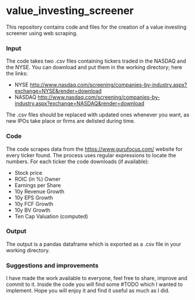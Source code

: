 # value_investing_screener
This repository contains code and files for the creation of a value investing screener using web scraping.

### Input
The code takes two .csv files containing tickers traded in the NASDAQ and the NYSE. You can download and put them in the working directory; here the links:
- NYSE http://www.nasdaq.com/screening/companies-by-industry.aspx?exchange=NYSE&render=download
- NASDAQ http://www.nasdaq.com/screening/companies-by-industry.aspx?exchange=NASDAQ&render=download

The .csv files should be replaced with updated ones whenever you want, as new IPOs take place or firms are delisted during time.

### Code
The code scrapes data from the https://www.gurufocus.com/ website for every ticker found. The process uses regular expressions to locate the numbers.
For each ticker the code downloads (if available):
- Stock price
- ROIC (in %)	Owner 
- Earnings per Share	
- 10y Revenue Growth	
- 10y EPS Growth	
- 10y FCF Growth	
- 10y BV Growth	
- Ten Cap Valuation (computed)

### Output
The output is a pandas dataframe which is exported as a .csv file in your working directory.

### Suggestions and improvements
I have made the work available to everyone, feel free to share, improve and commit to it. Inside the code you will find some #TODO which I wanted to implement.
Hope you will enjoy it and find it useful as much as I did.
